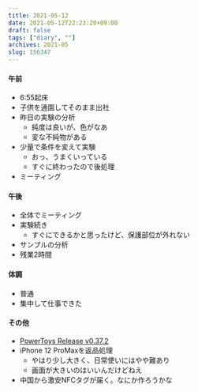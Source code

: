 ```yaml
---
title: 2021-05-12
date: 2021-05-12T22:23:20+09:00
draft: false
tags: ["diary", ""]
archives: 2021-05
slug: 156347
---
```

#### 午前
- 6:55起床
- 子供を通園してそのまま出社
- 昨日の実験の分析
  - 純度は良いが、色がなあ
  - 変な不純物がある
- 少量で条件を変えて実験
  - おっ、うまくいっている
  - すぐに終わったので後処理
- ミーティング
#### 午後
- 全体でミーティング
- 実験続き
  - すぐにできるかと思ったけど、保護部位が外れない
- サンプルの分析
- 残業2時間
#### 体調
- 普通
- 集中して仕事できた
#### その他
- [PowerToys Release v0.37.2](https://github.com/microsoft/PowerToys/releases/tag/v0.37.2)
- iPhone 12 ProMaxを返品処理
  - やはり少し大きく、日常使いにはやや難あり
  - 画面が大きいのはいいんだけどねえ
- 中国から激安NFCタグが届く。なにか作ろうかな